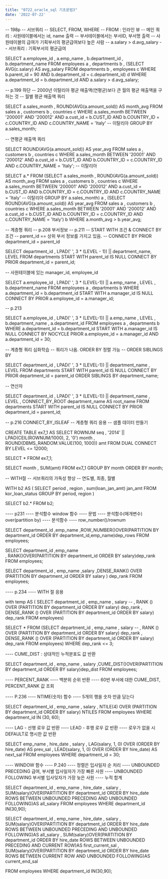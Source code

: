 ```yaml
---
title: "0722_oracle_sql 기초문법3"
date: '2022-07-22'
---
```



-- 198p 
-- 서브쿼리
-- SELECT, FROM, WHERE 
-- FROM : 인라인 뷰
-- 메인 쿼리 : 사원테이블에서는 id, name 출력
--                    부서테이블에서는 부서ID, 부서명 출력
--                     사원테이블의 급여가 기획부서의 평균급여보다 높은 사람
--                     a.salary > d.avg_salary
-- 서브쿼리 : 기획부서의 평균급여

SELECT 
    a.employee_id
    , a.emp_name
    , b.department_id
    , b.department_name
FROM employees a
            , departments b 
            , (SELECT AVG(c.salary) AS avg_salary
               FROM departments b
                           , employees c
               WHERE b.parent_id = 90
                    AND b.department_id = c.department_id) d
WHERE a.department_id = b.department_id
    AND a.salary > d.avg_salary;

-- p.199 하단
-- 2000년 이탈리아 평균 매출액(연평균)보다 큰 월의 평균 매출액을 구하는 것
-- 월별 평균 매출액 쿼리

SELECT 
    a.sales_month
    , ROUND(AVG(a.amount_sold)) AS month_avg 
FROM 
    sales a 
    , customers b
    , countries c
WHERE a.sales_month BETWEEN '200001' AND '200012'
    AND a.cust_id = b.CUST_ID 
    AND b.COUNTRY_ID = c.COUNTRY_ID
    AND c.COUNTRY_NAME = 'Italy' -- 이탈리아
GROUP BY a.sales_month;

-- 연평균 매출액 쿼리

SELECT 
    ROUND(AVG(a.amount_sold)) AS year_avg
FROM 
    sales a
    , customers b
    , countries c
WHERE a.sales_month BETWEEN '20001' AND '200012'
    AND a.cust_id = b.CUST_ID
    AND b.COUNTRY_ID = c.COUNTRY_ID 
    AND c.COUNTRY_NAME = 'Italy'; -- 이탈리아
    
SELECT a.*
FROM (SELECT 
                 a.sales_month
                , ROUND(AVG(a.amount_sold)) AS month_avg 
            FROM 
                sales a 
                , customers b
                , countries c
            WHERE a.sales_month BETWEEN '200001' AND '200012'
                AND a.cust_id = b.CUST_ID 
                AND b.COUNTRY_ID = c.COUNTRY_ID
                AND c.COUNTRY_NAME = 'Italy' -- 이탈리아
                GROUP BY a.sales_month) a
                , (SELECT 
    ROUND(AVG(a.amount_sold)) AS year_avg
FROM 
    sales a
    , customers b
    , countries c
WHERE a.sales_month BETWEEN '20001' AND '200012'
    AND a.cust_id = b.CUST_ID
    AND b.COUNTRY_ID = c.COUNTRY_ID 
    AND c.COUNTRY_NAME = 'Italy') b
WHERE a.month_avg > b.year_avg;

-- 계층형 쿼리
-- p.208 부서정보
-- p.211
-- START WITH 조건 & CONNECT BY 조건
-- parent_id == 상위 부서 정보를 가지고 있음. 
-- CONNECT BY PRIOR department_id = parent_id

SELECT 
    department_id
    , LPAD(' ', 3 * (LEVEL - 1)) || department_name, LEVEL 
FROM departments
START WITH parent_id IS NULL
CONNECT BY PRIOR department_id = parent_id;

-- 사원테이블에 있는 manager_id, employee_id

SELECT 
    a.employee_id
    , LPAD(' ', 3 * (LEVEL-1)) || a.emp_name
    , LEVEL
    , b.department_name 
FROM 
    employees a
    , departments b 
WHERE a.department_id = b.department_id 
START WITH a.manager_id IS NULL
CONNECT BY PRIOR a.employee_id = a.manager_id;

-- p.213

SELECT 
    a.employee_id
    , LPAD(' ', 3 * (LEVEL-1)) || a.emp_name
    , LEVEL
    , b.department_name 
    , a.department_id
FROM 
    employees a
    , departments b 
WHERE a.department_id = b.department_id
START WITH a.manager_id IS NULL
CONNECT BY NOCYCLE PRIOR a.employee_id = a.manager_id
    AND a.department_id = 30;

-- 계층형 쿼리 심화학습
-- 쿼리가 나옴. ORDER BY 정렬 가능 
-- ORDER SIBLINGS BY 

SELECT 
    department_id
    , LPAD(' ', 3 * (LEVEL-1)) || department_name
    , LEVEL
FROM departments
START WITH parent_id IS NULL
CONNECT BY PRIOR department_id = parent_id
ORDER SIBLINGS BY department_name;

-- 연산자

SELECT 
    department_id
    , LPAD(' ', 3 * (LEVEL-1)) || department_name
    , LEVEL
    , CONNECT_BY_ROOT department_name AS root_name 
FROM departments 
START WITH parent_id IS NULL
CONNECT BY PRIOR department_id = parent_id;

-- p.216 CONNECT_BY_ISLEAF
-- 계층형 쿼리 응용
-- 샘플 데이터 만들기

CREATE TABLE ex7_1 AS 
SELECT 
    ROWNUM seq
    , '2014' || LPAD(CEIL(ROWNUM/1000), 2, '0') month
    , ROUND(DBMS_RANDOM.VALUE(100, 1000)) amt 
FROM DUAL
CONNECT BY LEVEL <= 12000;

SELECT * FROM ex7_1;

SELECT 
    month
    , SUM(amt)
FROM ex7_1
GROUP BY month
ORDER BY month;

-- WITH절 
-- 서브쿼리의 가독성 향상
-- 연도별, 최종, 월별 

WITH b2 AS (
    SELECT 
        period
        , region
        , sum(loan_jan_amt) jan_amt
    FROM kor_loan_status
    GROUP BY period, region
)

SELECT b2.* FROM b2;

---- p231
---- 분석함수 window 함수
---- 문법
---- 분석함수(매개변수) over(partition by)
---- 분석함수
---- row_number()/rownum

SELECT
    department_id
    ,emp_name
    ,ROW_NUMBER()OVER(PARTITION BY department_id
                        ORDER BY department_id,emp_name)dep_rows
FROM employees;

SELECT
    department_id
    ,emp_name   
    , RANK()OVER(PARTITION BY department_id ORDER BY salary)dep_rank
FROM employees;

SELECT department_id
        , emp_name
        ,salary
        ,DENSE_RANK() OVER (PARTITION BY department_id ORDER BY salary ) dep_rank
      FROM employees;
      
---- p.234
---- WITH 절 응용

with temp AS (
SELECT 
    department_id
    , emp_name
    , salary
    -- , RANK () OVER (PARTITION BY department_id ORDER BY salary) dep_rank
    , DENSE_RANK () OVER (PARTITION BY department_id ORDER BY salary) dep_rank
FROM employees)

SELECT * 
FROM (SELECT 
    department_id
    , emp_name
    , salary
    -- , RANK () OVER (PARTITION BY department_id ORDER BY salary) dep_rank
    , DENSE_RANK () OVER (PARTITION BY department_id ORDER BY salary) dep_rank
FROM employees)
WHERE dep_rank <= 3;

---- CUME_DIST : 상대적인 누적분포도 값 반환

SELECT
    department_id
    , emp_name
    , salary
    ,CUME_DIST()OVER(PARTITION BY department_id
                    ORDER BY salary)dep_dist
FROM employees;

---- PERCENT_RANK
---- 백분위 순위 반환
---- 60번 부서에 대한 CUME_DIST, PERCENT_RANK 값 조회

---- P.236
---- NTIME(숫자) 함수
---- 5개의 행을 숫자 만큼 담는다

 SELECT 
    department_id
    , emp_name
    , salary
    , NTILE(4) OVER (PARTITION BY department_id ORDER BY salary) NTILES
FROM employees
WHERE department_id IN (30, 60);

---- LAG - 선행 로우 값 반환
---- LEAD - 후행 로우 값 반환
---- 로우가 없을 시 DEFAULT로 명시한 값 반환 

 SELECT 
    emp_name
    , hire_date
    , salary
    , LAG(salary, 1, 0)  OVER (ORDER BY hire_date) AS prev_sal
    , LEAD(salary, 1, 0) OVER (ORDER BY hire_date) AS next_sal
FROM employees
WHERE department_id = 30;

---- WINDOW 함수
---- P.240
---- 정렬은 입사일자 순 처리
---- UNBOUNDED PRECEDING 급여, 부서별 입사일자가 가장 빠른 사원
---- UNBOUNDED FOLLOWING 부서별 입사잊자가 가장 늦은 사원
---- 누적 합계

SELECT
    department_id
    , emp_name
    , hire_date
    , salary
    , SUM(salary)OVER(PARTITION BY department_id ORDER BY hire_date
                    ROWS BETWEEN UNBOUNDED PRECEDING AND UNBOUNDED FOLLOWING)AS all_salary
FROM employees
WHERE  department_id IN(30,90);

SELECT
    department_id
    , emp_name
    , hire_date
    , salary
    , SUM(salary)OVER(PARTITION BY department_id ORDER BY hire_date
                    ROWS BETWEEN UNBOUNDED PRECEDING AND UNBOUNDED FOLLOWING)AS all_salary
    , SUM(salary)OVER(PARTITION BY department_id ORDER BY hire_date
                    ROWS BETWEEN UNBOUNDED PRECEDING AND CURRENT ROW)AS first_current_sal
    , SUM(salary)OVER(PARTITION BY department_id ORDER BY hire_date
                    ROWS BETWEEN CURRENT ROW AND UNBOUNDED FOLLOWING)AS current_end_sal           

FROM employees
WHERE  department_id IN(30,90);
```